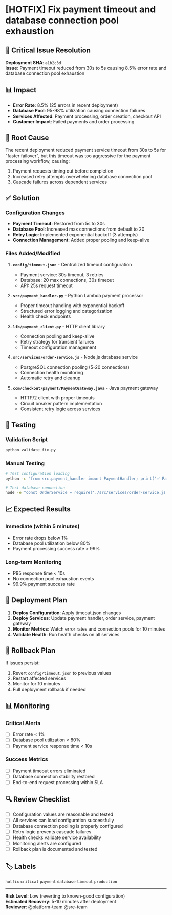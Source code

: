# [HOTFIX] Fix payment timeout and database connection pool exhaustion

## 🚨 Critical Issue Resolution

**Deployment SHA**: `a1b2c3d`  
**Issue**: Payment timeout reduced from 30s to 5s causing 8.5% error rate and database connection pool exhaustion

## 📊 Impact

- **Error Rate**: 8.5% (25 errors in recent deployment)
- **Database Pool**: 95-98% utilization causing connection failures
- **Services Affected**: Payment processing, order creation, checkout API
- **Customer Impact**: Failed payments and order processing

## 🔧 Root Cause

The recent deployment reduced payment service timeout from 30s to 5s for "faster failover", but this timeout was too aggressive for the payment processing workflow, causing:

1. Payment requests timing out before completion
2. Increased retry attempts overwhelming database connection pool
3. Cascade failures across dependent services

## ✅ Solution

### Configuration Changes
- **Payment Timeout**: Restored from 5s to 30s
- **Database Pool**: Increased max connections from default to 20
- **Retry Logic**: Implemented exponential backoff (3 attempts)
- **Connection Management**: Added proper pooling and keep-alive

### Files Added/Modified

1. **`config/timeout.json`** - Centralized timeout configuration
   - Payment service: 30s timeout, 3 retries
   - Database: 20 max connections, 30s timeout
   - API: 25s request timeout

2. **`src/payment_handler.py`** - Python Lambda payment processor
   - Proper timeout handling with exponential backoff
   - Structured error logging and categorization
   - Health check endpoints

3. **`lib/payment_client.py`** - HTTP client library
   - Connection pooling and keep-alive
   - Retry strategy for transient failures
   - Timeout configuration management

4. **`src/services/order-service.js`** - Node.js database service
   - PostgreSQL connection pooling (5-20 connections)
   - Connection health monitoring
   - Automatic retry and cleanup

5. **`com/checkout/payment/PaymentGateway.java`** - Java payment gateway
   - HTTP/2 client with proper timeouts
   - Circuit breaker pattern implementation
   - Consistent retry logic across services

## 🧪 Testing

### Validation Script
```bash
python validate_fix.py
```

### Manual Testing
```bash
# Test configuration loading
python -c "from src.payment_handler import PaymentHandler; print('✅ Payment handler loads config')"

# Test database connection
node -e "const OrderService = require('./src/services/order-service.js'); console.log('✅ Order service initializes')"
```

## 📈 Expected Results

### Immediate (within 5 minutes)
- Error rate drops below 1%
- Database pool utilization below 80%
- Payment processing success rate > 99%

### Long-term Monitoring
- P95 response time < 10s
- No connection pool exhaustion events
- 99.9% payment success rate

## 🚀 Deployment Plan

1. **Deploy Configuration**: Apply timeout.json changes
2. **Deploy Services**: Update payment handler, order service, payment gateway
3. **Monitor Metrics**: Watch error rates and connection pools for 10 minutes
4. **Validate Health**: Run health checks on all services

## 🔄 Rollback Plan

If issues persist:
1. Revert `config/timeout.json` to previous values
2. Restart affected services
3. Monitor for 10 minutes
4. Full deployment rollback if needed

## 📊 Monitoring

### Critical Alerts
- [ ] Error rate < 1%
- [ ] Database pool utilization < 80%
- [ ] Payment service response time < 10s

### Success Metrics
- [ ] Payment timeout errors eliminated
- [ ] Database connection stability restored
- [ ] End-to-end request processing within SLA

## 🔍 Review Checklist

- [ ] Configuration values are reasonable and tested
- [ ] All services can load configuration successfully
- [ ] Database connection pooling is properly configured
- [ ] Retry logic prevents cascade failures
- [ ] Health checks validate service availability
- [ ] Monitoring alerts are configured
- [ ] Rollback plan is documented and tested

## 🏷️ Labels

`hotfix` `critical` `payment` `database` `timeout` `production`

---

**Risk Level**: Low (reverting to known-good configuration)  
**Estimated Recovery**: 5-10 minutes after deployment  
**Reviewer**: @platform-team @sre-team